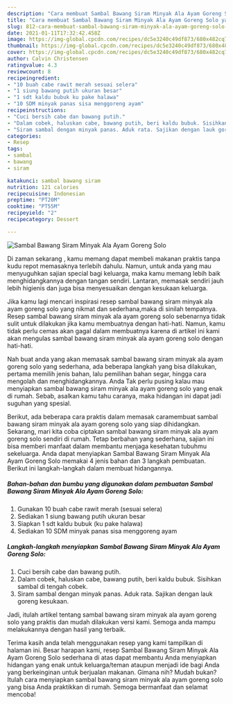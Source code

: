 ```yaml
---
description: "Cara membuat Sambal Bawang Siram Minyak Ala Ayam Goreng Solo yang lezat dan Mudah Dibuat"
title: "Cara membuat Sambal Bawang Siram Minyak Ala Ayam Goreng Solo yang lezat dan Mudah Dibuat"
slug: 812-cara-membuat-sambal-bawang-siram-minyak-ala-ayam-goreng-solo-yang-lezat-dan-mudah-dibuat
date: 2021-01-11T17:32:42.458Z
image: https://img-global.cpcdn.com/recipes/dc5e3240c49df873/680x482cq70/sambal-bawang-siram-minyak-ala-ayam-goreng-solo-foto-resep-utama.jpg
thumbnail: https://img-global.cpcdn.com/recipes/dc5e3240c49df873/680x482cq70/sambal-bawang-siram-minyak-ala-ayam-goreng-solo-foto-resep-utama.jpg
cover: https://img-global.cpcdn.com/recipes/dc5e3240c49df873/680x482cq70/sambal-bawang-siram-minyak-ala-ayam-goreng-solo-foto-resep-utama.jpg
author: Calvin Christensen
ratingvalue: 4.3
reviewcount: 8
recipeingredient:
- "10 buah cabe rawit merah sesuai selera"
- "1 siung bawang putih ukuran besar"
- "1 sdt kaldu bubuk ku pake halawa"
- "10 SDM minyak panas sisa menggoreng ayam"
recipeinstructions:
- "Cuci bersih cabe dan bawang putih."
- "Dalam cobek, haluskan cabe, bawang putih, beri kaldu bubuk. Sisihkan sambal di tengah cobek."
- "Siram sambal dengan minyak panas. Aduk rata. Sajikan dengan lauk goreng kesukaan."
categories:
- Resep
tags:
- sambal
- bawang
- siram

katakunci: sambal bawang siram 
nutrition: 121 calories
recipecuisine: Indonesian
preptime: "PT20M"
cooktime: "PT55M"
recipeyield: "2"
recipecategory: Dessert

---
```



![Sambal Bawang Siram Minyak Ala Ayam Goreng Solo](https://img-global.cpcdn.com/recipes/dc5e3240c49df873/680x482cq70/sambal-bawang-siram-minyak-ala-ayam-goreng-solo-foto-resep-utama.jpg)

Di zaman  sekarang , kamu memang dapat membeli makanan praktis tanpa kudu repot memasaknya terlebih dahulu. Namun, untuk anda yang mau menyuguhkan sajian special bagi keluarga, maka kamu memang lebih baik menghidangkannya dengan tangan sendiri. Lantaran, memasak sendiri jauh lebih higienis dan juga bisa menyesuaikan dengan kesukaan keluarga.

Jika kamu lagi mencari inspirasi resep sambal bawang siram minyak ala ayam goreng solo yang nikmat dan sederhana,maka di sinilah tempatnya. Resep sambal bawang siram minyak ala ayam goreng solo  sebenarnya tidak sulit untuk dilakukan jika kamu membuatnya dengan hati-hati. Namun, kamu tidak perlu cemas akan gagal dalam membuatnya 
karena di artikel ini kami akan mengulas sambal bawang siram minyak ala ayam goreng solo dengan hati-hati.  



Nah buat anda yang akan memasak sambal bawang siram minyak ala ayam goreng solo yang sederhana, ada beberapa langkah yang bisa dilakukan, pertama memilih jenis bahan, lalu pemilihan bahan segar, hingga cara mengolah dan menghidangkannya. Anda Tak perlu pusing kalau mau menyiapkan sambal bawang siram minyak ala ayam goreng solo yang enak di rumah. Sebab, asalkan kamu  tahu caranya, maka hidangan ini dapat jadi suguhan yang spesial.

Berikut, ada beberapa cara praktis  dalam memasak caramembuat sambal bawang siram minyak ala ayam goreng solo yang siap dihidangkan. Sekarang, mari kita coba ciptakan sambal bawang siram minyak ala ayam goreng solo sendiri di rumah. Tetap berbahan yang sederhana, sajian ini bisa memberi manfaat dalam membantu menjaga kesehatan tubuhmu sekeluarga. Anda dapat menyiapkan Sambal Bawang Siram Minyak Ala Ayam Goreng Solo memakai 4 jenis bahan dan 3 langkah pembuatan. Berikut ini langkah-langkah dalam membuat hidangannya.

<!--inarticleads1-->

##### Bahan-bahan dan bumbu yang digunakan dalam pembuatan Sambal Bawang Siram Minyak Ala Ayam Goreng Solo:

1. Gunakan 10 buah cabe rawit merah (sesuai selera)
1. Sediakan 1 siung bawang putih ukuran besar
1. Siapkan 1 sdt kaldu bubuk (ku pake halawa)
1. Sediakan 10 SDM minyak panas sisa menggoreng ayam




<!--inarticleads2-->

##### Langkah-langkah menyiapkan Sambal Bawang Siram Minyak Ala Ayam Goreng Solo:

1. Cuci bersih cabe dan bawang putih.
1. Dalam cobek, haluskan cabe, bawang putih, beri kaldu bubuk. Sisihkan sambal di tengah cobek.
1. Siram sambal dengan minyak panas. Aduk rata. Sajikan dengan lauk goreng kesukaan.




Jadi, itulah artikel tentang  sambal bawang siram minyak ala ayam goreng solo  yang praktis dan mudah dilakukan versi kami. Semoga anda mampu melakukannya dengan hasil yang terbaik. 

Terima kasih anda telah menggunakan resep yang kami tampilkan di halaman ini. Besar harapan kami, resep  Sambal Bawang Siram Minyak Ala Ayam Goreng Solo sederhana di atas dapat membantu Anda menyiapkan hidangan yang enak untuk keluarga/teman ataupun menjadi ide bagi Anda yang berkeinginan untuk berjualan makanan. Gimana nih? Mudah bukan? Itulah cara menyiapkan sambal bawang siram minyak ala ayam goreng solo yang bisa Anda praktikkan di rumah. Semoga bermanfaat dan selamat mencoba!


